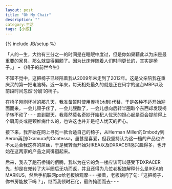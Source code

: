```yaml
---
layout: post
title: "Oh My Chair"
description: ""
category:生活 
tags: [小感]
---
```

{% include JB/setup %}

「人的一生，大约有三分之一的时间是在睡眠中度过，但是你如果藉此以为床是最重要的家具，那么就显得偏颇了。因为比床伴随着人们时间更长的，其实是椅子。」 – 《椅子的前世今生》

不知不觉中，这把椅子已经陪着我从2009年末走到了2012年。这是父亲陪我在重庆买的第一把电脑椅。近一年来，每天相处最久的就是正在码字的这台MBP以及前段时间忽然’分崩’的椅子。

在椅子刚刚坏掉的那几天，我准备暂时使用餐椅(木制)代替，于是各种不适开始迎面而来，一会儿颈子疼了，一会儿腰酸了，一会儿想向后转半圈取个东西却发现椅子转不动了⋯⋯直到那天，我竟然莫名奇妙开始杞人忧天的担心起是否会提前得上个肩周炎或是颈椎病什么的，也许这也并非是杞人忧天的担心。

接下来，我开始在网上寻觅一款合适自己的椅子，从Herman Miller的Embody到Aeron再到Okamura的Contessa，虽甚是喜爱，但我坚持认为这一档的产品也许不太适合我这样的屌丝，于是我转而开始对IKEA以及DXRACER感兴趣得多，也开始在这两家的产品之间徘徊起来。

后来，我去了趟石桥铺的佰腾，我以为在它的负一楼应该可以感受下DXRACER先，却是在兜转了大半圈后无功而返，并且还得为几位老板娘解释什么是IKEA的MARKUS，然后手机联网po给老板娘观摩⋯⋯接着，老板娘问了句:「这把椅子，你书房能放下吗？」，继而我顿时石化，最终掩面而去⋯⋯
